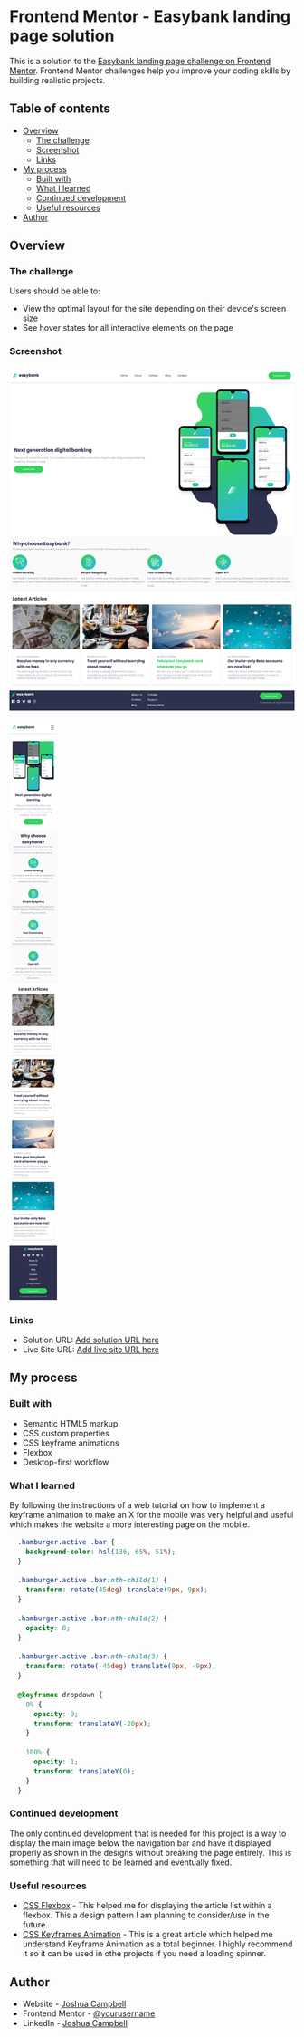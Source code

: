 # Frontend Mentor - Easybank landing page solution

This is a solution to the [Easybank landing page challenge on Frontend Mentor](https://www.frontendmentor.io/challenges/easybank-landing-page-WaUhkoDN). Frontend Mentor challenges help you improve your coding skills by building realistic projects. 

## Table of contents

- [Overview](#overview)
  - [The challenge](#the-challenge)
  - [Screenshot](#screenshot)
  - [Links](#links)
- [My process](#my-process)
  - [Built with](#built-with)
  - [What I learned](#what-i-learned)
  - [Continued development](#continued-development)
  - [Useful resources](#useful-resources)
- [Author](#author)

## Overview

### The challenge

Users should be able to:

- View the optimal layout for the site depending on their device's screen size
- See hover states for all interactive elements on the page

### Screenshot

![Desktop](./pc-screenshot.png)

![Mobile](./mobile-screenshot.png)

### Links

- Solution URL: [Add solution URL here](https://your-solution-url.com)
- Live Site URL: [Add live site URL here](https://your-live-site-url.com)

## My process

### Built with

- Semantic HTML5 markup
- CSS custom properties
- CSS keyframe animations
- Flexbox
- Desktop-first workflow

### What I learned

By following the instructions of a web tutorial on how to implement a keyframe animation to make an X for the mobile was very helpful and useful which makes the website a more interesting page on the mobile.

```css
  .hamburger.active .bar {
    background-color: hsl(136, 65%, 51%);
  }

  .hamburger.active .bar:nth-child(1) {
    transform: rotate(45deg) translate(9px, 9px);
  }

  .hamburger.active .bar:nth-child(2) {
    opacity: 0;
  }

  .hamburger.active .bar:nth-child(3) {
    transform: rotate(-45deg) translate(9px, -9px);
  }

  @keyframes dropdown {
    0% {
      opacity: 0;
      transform: translateY(-20px);
    }

    100% {
      opacity: 1;
      transform: translateY(0);
    }
  }
```

### Continued development

The only continued development that is needed for this project is a way to display the main image below the navigation bar 
and have it displayed properly as shown in the designs without breaking the page entirely. This is something that will need to be learned and eventually fixed.

### Useful resources

- [CSS Flexbox](https://css-tricks.com/snippets/css/a-guide-to-flexbox/) - This helped me for displaying the article list within a flexbox. This a design pattern I am planning to consider/use in the future.
- [CSS Keyframes Animation](https://www.joshwcomeau.com/animation/keyframe-animations/) - This is a great article which helped me understand Keyframe Animation as a total beginner. I highly recommend it so it can be used in othe projects if you need a loading spinner.

## Author

- Website - [Joshua Campbell](https://www.joshua-campbell.net/)
- Frontend Mentor - [@yourusername](https://www.frontendmentor.io/profile/jcampb98)
- LinkedIn - [Joshua Campbell](https://www.linkedin.com/in/joshua-campbell98/)